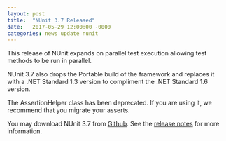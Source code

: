 ```yaml
---
layout: post
title:  "NUnit 3.7 Released"
date:   2017-05-29 12:00:00 -0000
categories: news update nunit
---
```

This release of NUnit expands on parallel test execution allowing test methods to be run in parallel.

NUnit 3.7 also drops the Portable build of the framework and replaces it with a .NET Standard 1.3 version to compliment the .NET Standard 1.6 version.

The AssertionHelper class has been deprecated. If you are using it, we recommend that you migrate your asserts.

You may download NUnit 3.7 from [Github](https://github.com/nunit/nunit/releases). See the [release notes](https://github.com/nunit/docs/wiki/Release-Notes) for more information.